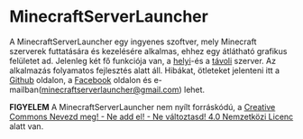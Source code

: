 # MinecraftServerLauncher

A MinecraftServerLauncher egy ingyenes szoftver, mely Minecraft szerverek futtatására és kezelésére alkalmas, ehhez egy átlátható grafikus felületet ad. Jelenleg két fő funkciója van, a [helyi](https://github.com/S3nS3IW00/mcserverlauncher/wiki/Helyi-szerver)-és a [távoli](https://github.com/S3nS3IW00/mcserverlauncher/wiki/Távoli-szerver) szerver. Az alkalmazás folyamatos fejlesztés alatt áll. Hibákat, ötleteket jelenteni itt a [Github](https://github.com/S3nS3IW00/mcserverlauncher/issues) oldalon, a [Facebook](https://www.facebook.com/mcserverlauncher) oldalon és e-mailban(minecraftserverlauncher@gmail.com) lehet.

**FIGYELEM** A MinecraftServerLauncher nem nyílt forráskódú, a [Creative Commons Nevezd meg! - Ne add el! - Ne változtasd! 4.0 Nemzetközi Licenc](https://creativecommons.org/licenses/by-nc-nd/4.0/) alatt van. 
